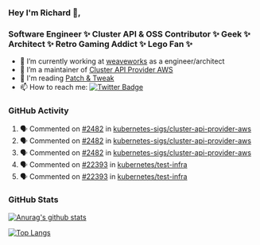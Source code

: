 ### Hey I'm Richard 👋, 

<h3 align="left">Software Engineer ✨ Cluster API & OSS Contributor ✨ Geek ✨ Architect ✨ Retro Gaming Addict ✨ Lego Fan ✨</h3>

- 🔭 I’m currently working at [weaveworks](https://github.com/weaveworks) as a engineer/architect
- 👯 I’m a maintainer of [Cluster API Provider AWS](https://github.com/kubernetes-sigs/cluster-api-provider-aws)
- 💬 I'm reading [Patch & Tweak](https://bjooks.com/products/patch-tweak-exploring-modular-synthesis)
- 📫 How to reach me: [![Twitter Badge](https://img.shields.io/badge/-@fruit_case-00acee?style=flat&logo=Twitter&logoColor=white)](https://twitter.com/intent/follow?screen_name=fruit_case "Follow on Twitter")

### GitHub Activity 

<!--START_SECTION:activity-->
1. 🗣 Commented on [#2482](https://github.com/kubernetes-sigs/cluster-api-provider-aws/issues/2482) in [kubernetes-sigs/cluster-api-provider-aws](https://github.com/kubernetes-sigs/cluster-api-provider-aws)
2. 🗣 Commented on [#2482](https://github.com/kubernetes-sigs/cluster-api-provider-aws/issues/2482) in [kubernetes-sigs/cluster-api-provider-aws](https://github.com/kubernetes-sigs/cluster-api-provider-aws)
3. 🗣 Commented on [#2482](https://github.com/kubernetes-sigs/cluster-api-provider-aws/issues/2482) in [kubernetes-sigs/cluster-api-provider-aws](https://github.com/kubernetes-sigs/cluster-api-provider-aws)
4. 🗣 Commented on [#22393](https://github.com/kubernetes/test-infra/issues/22393) in [kubernetes/test-infra](https://github.com/kubernetes/test-infra)
5. 🗣 Commented on [#22393](https://github.com/kubernetes/test-infra/issues/22393) in [kubernetes/test-infra](https://github.com/kubernetes/test-infra)
<!--END_SECTION:activity-->

### GitHub Stats

[![Anurag's github stats](https://github-readme-stats.vercel.app/api?username=richardcase&count_private=true&show_icons=true)](https://github.com/anuraghazra/github-readme-stats)

[![Top Langs](https://github-readme-stats.vercel.app/api/top-langs/?username=richardcase&hide=html&layout=compact)](https://github.com/anuraghazra/github-readme-stats)
